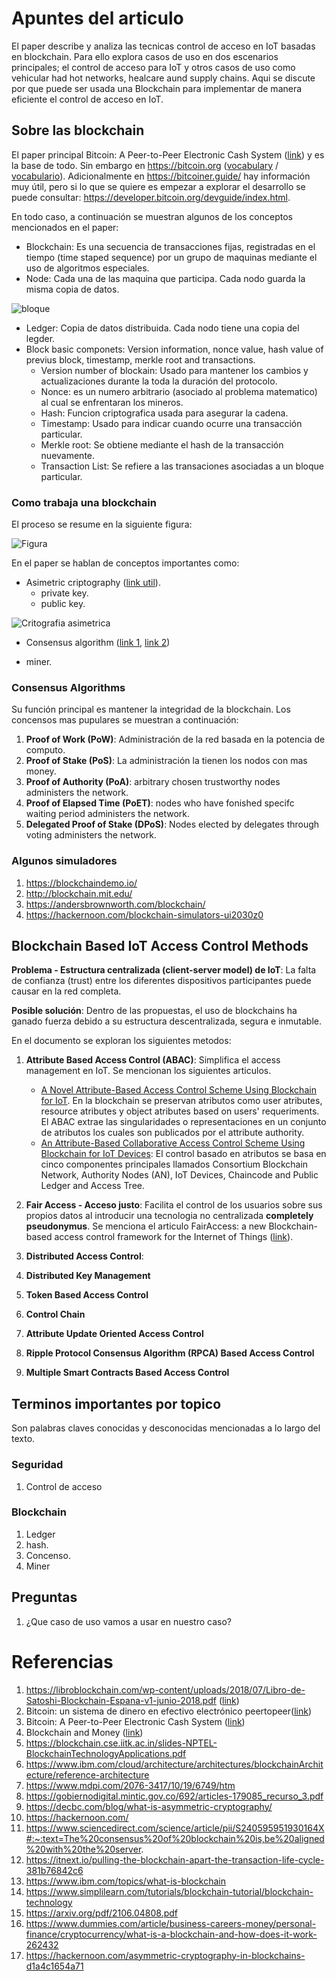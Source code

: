 
# Apuntes del articulo

El paper describe y analiza las tecnicas control de acceso en IoT basadas en blockchain. Para ello explora casos de uso en dos escenarios principales; el control de acceso para IoT y otros casos de uso como vehicular had hot networks, healcare aund supply chains. Aqui se discute por que puede ser usada una Blockchain para implementar de manera eficiente el control de acceso en IoT.


## Sobre las blockchain 

El paper principal Bitcoin: A Peer-to-Peer Electronic Cash System ([link](https://bitcoin.org/bitcoin.pdf)) y es la base de todo. Sin embargo en https://bitcoin.org ([vocabulary](https://bitcoin.org/en/vocabulary) / [vocabulario](https://bitcoin.org/es/vocabulario)). Adicionalmente en  https://bitcoiner.guide/ hay información muy útil, pero si lo que se quiere es empezar a explorar el desarrollo se puede consultar: https://developer.bitcoin.org/devguide/index.html.

En todo caso, a continuación se muestran algunos de los conceptos mencionados en el paper:
* Blockchain: Es una secuencia de transacciones fijas, registradas en el tiempo (time staped sequence) por un grupo de maquinas mediante el uso de algoritmos especiales.
* Node: Cada una de las maquina que participa. Cada nodo guarda la misma copia de datos.

![bloque](https://www.dummies.com/wp-content/uploads/cryptocurrency-blockchain.jpg)

* Ledger: Copia de datos distribuida. Cada nodo tiene una copia del legder.
* Block basic componets: Version information, nonce value, hash value of previus block, timestamp, merkle root and transactions.
  *  Version number of blockain: Usado para mantener los cambios y actualizaciones durante la toda la duración del protocolo.
  *  Nonce: es un numero arbitrario (asociado al problema matematico) al cual se enfrentaran los mineros. 
  *  Hash: Funcion criptografica usada para asegurar la cadena.
  *  Timestamp: Usado para indicar cuando ocurre una transacción particular.
  *  Merkle root: Se obtiene mediante el hash de la transacción nuevamente.
  *  Transaction List: Se refiere a las transaciones asociadas a un bloque particular. 

### Como trabaja una blockchain

El proceso se resume en la siguiente figura:

![Figura](https://kilroyblockchain.com/media/how_does_blockchain_work.png)

En el paper se hablan de conceptos importantes como:
* Asimetric criptography ([link util](https://toughnickel.com/personal-finance/Unblocking-The-Blockchain-Public-Key-Encryption)).
  * private key.
  * public key.

![Critografia asimetrica](https://hackernoon.com/hn-images/1*RnbSEDRnWKkLOroN9hz7mg.png)

* Consensus algorithm ([link 1](https://devopedia.org/blockchain-consensus), [link 2](https://blockgeeks.com/guides/blockchain-consensus/))

* miner.

### Consensus Algorithms

Su función principal es mantener la integridad de la blockchain. Los concensos mas pupulares se muestran a continuación:
1. **Proof of Work (PoW)**: Administración de la red basada en la potencia de computo.
2. **Proof of Stake (PoS)**: La administración la tienen los nodos con mas money.
3. **Proof of Authority (PoA)**: arbitrary chosen trustworthy nodes administers the network.
4. **Proof of Elapsed Time (PoET)**: nodes who have fonished specifc waiting period administers the network.
5. **Delegated Proof of Stake (DPoS)**: Nodes elected by delegates through voting administers the network.

### Algunos simuladores

1. https://blockchaindemo.io/
2. http://blockchain.mit.edu/
3. https://andersbrownworth.com/blockchain/
4. https://hackernoon.com/blockchain-simulators-ui2030z0

## Blockchain Based IoT Access Control Methods

**Problema - Estructura centralizada (client-server model) de IoT**: La falta de confianza (trust) entre los diferentes dispositivos participantes puede causar en la red completa.

**Posible solución**: Dentro de las propuestas, el uso de blockchains ha ganado fuerza debido a su estructura descentralizada, segura e inmutable.

En el documento se exploran los siguientes metodos:

1. **Attribute Based Access Control (ABAC)**: Simplifica el access management en IoT. Se mencionan los siguientes articulos.
   * [A Novel Attribute-Based Access Control Scheme Using Blockchain for IoT](https://ieeexplore.ieee.org/stamp/stamp.jsp?arnumber=8668769). En la blockchain se preservan atributos como user atributes, resource atributes y object atributes based on users' requeriments. El ABAC extrae las singularidades o representaciones en un conjunto de atributos los cuales son publicados por el attribute authority.
   * [An Attribute-Based Collaborative Access Control Scheme Using Blockchain for IoT Devices](https://www.mdpi.com/2079-9292/9/2/285/htm): El control basado en atributos se basa en cinco componentes principales llamados Consortium Blockchain Network, Authority Nodes (AN), IoT Devices, Chaincode and Public Ledger and Access Tree.

2. **Fair Access - Acceso justo**: Facilita el control de los usuarios sobre sus propios datos al introducir una tecnologia no centralizada **completely pseudonymus**. Se menciona el articulo FairAccess: a new Blockchain-based access control framework for the Internet of Things ([link](https://asset-pdf.scinapse.io/prod/2588585573/2588585573.pdf)).
3. **Distributed Access Control**: 
4. **Distributed Key Management**
5. **Token Based Access Control**
6. **Control Chain**
7. **Attribute Update Oriented Access Control**
8. **Ripple Protocol Consensus Algorithm (RPCA) Based Access Control**
9.  **Multiple Smart Contracts Based Access Control**

## Terminos importantes por topico

Son palabras claves conocidas y desconocidas mencionadas a lo largo del texto.

### Seguridad

1. Control de acceso

### Blockchain

1. Ledger
2. hash.
3. Concenso.
4. Miner




## Preguntas
1. ¿Que caso de uso vamos a usar en nuestro caso?




# Referencias

1. https://libroblockchain.com/wp-content/uploads/2018/07/Libro-de-Satoshi-Blockchain-Espana-v1-junio-2018.pdf ([link](https://libroblockchain.com/wp-content/uploads/2018/07/Libro-de-Satoshi-Blockchain-Espana-v1-junio-2018.pdf))
2. Bitcoin: un sistema de dinero en efectivo electrónico peer­to­peer([link](https://nakamotoinstitute.org/static/docs/bitcoin-es.pdf))
3. Bitcoin: A Peer-to-Peer Electronic Cash System ([link](https://bitcoin.org/bitcoin.pdf))
4. Blockchain and Money ([link](https://ocw.mit.edu/courses/sloan-school-of-management/15-s12-blockchain-and-money-fall-2018/index.htm))
5. https://blockchain.cse.iitk.ac.in/slides-NPTEL-BlockchainTechnologyApplications.pdf
6. https://www.ibm.com/cloud/architecture/architectures/blockchainArchitecture/reference-architecture
7. https://www.mdpi.com/2076-3417/10/19/6749/htm
8. https://gobiernodigital.mintic.gov.co/692/articles-179085_recurso_3.pdf
9. https://decbc.com/blog/what-is-asymmetric-cryptography/
10. https://hackernoon.com/
11. https://www.sciencedirect.com/science/article/pii/S240595951930164X#:~:text=The%20consensus%20of%20blockchain%20is,be%20aligned%20with%20the%20server.
12. https://itnext.io/pulling-the-blockchain-apart-the-transaction-life-cycle-381b76842c6
13. https://www.ibm.com/topics/what-is-blockchain
14. https://www.simplilearn.com/tutorials/blockchain-tutorial/blockchain-technology
15. https://arxiv.org/pdf/2106.04808.pdf
16. https://www.dummies.com/article/business-careers-money/personal-finance/cryptocurrency/what-is-a-blockchain-and-how-does-it-work-262432
17. https://hackernoon.com/asymmetric-cryptography-in-blockchains-d1a4c1654a71